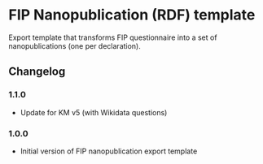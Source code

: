 # FIP Nanopublication (RDF) template

Export template that transforms FIP questionnaire into a set of nanopublications (one per declaration).

## Changelog

### 1.1.0

- Update for KM v5 (with Wikidata questions)

### 1.0.0

- Initial version of FIP nanopublication export template
